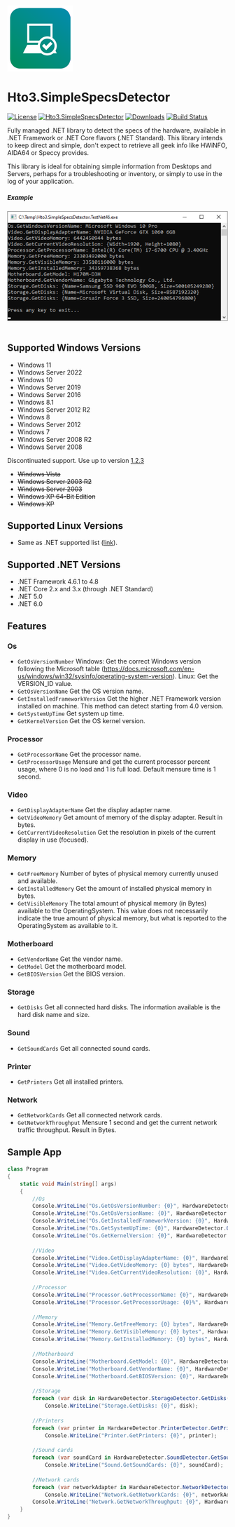 ﻿![logo](https://raw.githubusercontent.com/HTO3/Hto3.SimpleSpecsDetector/master/nuget-logo-small.png)

Hto3.SimpleSpecsDetector
========================================

[![License](https://img.shields.io/github/license/HTO3/Hto3.SimpleSpecsDetector)](https://github.com/HTO3/Hto3.SimpleSpecsDetector/blob/master/LICENSE)
[![Hto3.SimpleSpecsDetector](https://img.shields.io/nuget/v/Hto3.SimpleSpecsDetector.svg)](https://www.nuget.org/packages/Hto3.SimpleSpecsDetector/)
[![Downloads](https://img.shields.io/nuget/dt/Hto3.SimpleSpecsDetector)](https://www.nuget.org/stats/packages/Hto3.SimpleSpecsDetector?groupby=Version)
[![Build Status](https://github.com/HTO3/Hto3.SimpleSpecsDetector/actions/workflows/publish.yml/badge.svg)](https://github.com/HTO3/Hto3.SimpleSpecsDetector/actions/workflows/publish.yml)

Fully managed .NET library to detect the specs of the hardware, available in .NET Framework or .NET Core flavors (.NET Standard). This library intends to keep direct and simple, don't expect to retrieve all geek info like HWiNFO, AIDA64 or Speccy provides.

This library is ideal for obtaining simple information from Desktops and Servers, perhaps for a troubleshooting or inventory, or simply to use in the log of your application.

##### Example

![example](https://raw.githubusercontent.com/HTO3/Hto3.SimpleSpecsDetector/master/example.png) 

Supported Windows Versions
--------
-   Windows 11
-   Windows Server 2022
-   Windows 10
-   Windows Server 2019
-   Windows Server 2016
-   Windows 8.1
-   Windows Server 2012 R2
-   Windows 8
-   Windows Server 2012
-   Windows 7
-   Windows Server 2008 R2
-   Windows Server 2008

Discontinuated support. Use up to version [1.2.3](https://www.nuget.org/packages/Hto3.SimpleSpecsDetector/1.2.3)

-   ~~Windows Vista~~
-   ~~Windows Server 2003 R2~~
-   ~~Windows Server 2003~~
-   ~~Windows XP 64-Bit Edition~~
-   ~~Windows XP~~

Supported Linux Versions
--------
-   Same as .NET supported list ([link](https://docs.microsoft.com/dotnet/core/install/linux)).

Supported .NET Versions
--------
-   .NET Framework 4.6.1 to 4.8
-   .NET Core 2.x and 3.x (through .NET Standard)
-   .NET 5.0
-   .NET 6.0

Features
--------

### Os
- `GetOsVersionNumber` Windows: Get the correct Windows version following the Microsoft table (https://docs.microsoft.com/en-us/windows/win32/sysinfo/operating-system-version).
   Linux: Get the VERSION_ID value.
- `GetOsVersionName` Get the OS version name.
- `GetInstalledFrameworkVersion` Get the higher .NET Framework version installed on machine. This method can detect starting from 4.0 version.
- `GetSystemUpTime` Get system up time.
- `GetKernelVersion` Get the OS kernel version.

### Processor
- `GetProcessorName` Get the processor name.
- `GetProcessorUsage` Mensure and get the current processor percent usage, where 0 is no load and 1 is full load. Default mensure time is 1 second.

### Video
- `GetDisplayAdapterName` Get the display adapter name.
- `GetVideoMemory` Get amount of memory of the display adapter. Result in bytes. 
- `GetCurrentVideoResolution` Get the resolution in pixels of the current display in use (focused).

### Memory
- `GetFreeMemory` Number of bytes of physical memory currently unused and available.
- `GetInstalledMemory` Get the amount of installed physical memory in bytes.
- `GetVisibleMemory` The total amount of physical memory (in Bytes) available to the OperatingSystem. This value does not necessarily indicate the true amount of physical memory, but what is reported to the OperatingSystem as available to it.

### Motherboard
- `GetVendorName` Get the vendor name.
- `GetModel` Get the motherboard model.
- `GetBIOSVersion` Get the BIOS version.

### Storage
- `GetDisks` Get all connected hard disks. The information available is the hard disk name and size.

### Sound
- `GetSoundCards` Get all connected sound cards.

### Printer
- `GetPrinters` Get all installed printers.

### Network
- `GetNetworkCards` Get all connected network cards.
- `GetNetworkThroughput` Mensure 1 second and get the current network traffic throughput. Result in Bytes.

Sample App
----------

```C#
class Program
{
    static void Main(string[] args)
    {
        //Os
        Console.WriteLine("Os.GetOsVersionNumber: {0}", HardwareDetector.OsDetector.GetOsVersionNumber());
        Console.WriteLine("Os.GetOsVersionName: {0}", HardwareDetector.OsDetector.GetOsVersionName());
        Console.WriteLine("Os.GetInstalledFrameworkVersion: {0}", HardwareDetector.OsDetector.GetInstalledFrameworkVersion());
        Console.WriteLine("Os.GetSystemUpTime: {0}", HardwareDetector.OsDetector.GetSystemUpTime());
        Console.WriteLine("Os.GetKernelVersion: {0}", HardwareDetector.OsDetector.GetKernelVersion());

        //Video
        Console.WriteLine("Video.GetDisplayAdapterName: {0}", HardwareDetector.VideoDetector.GetDisplayAdapterName());
        Console.WriteLine("Video.GetVideoMemory: {0} bytes", HardwareDetector.VideoDetector.GetVideoMemory());
        Console.WriteLine("Video.GetCurrentVideoResolution: {0}", HardwareDetector.VideoDetector.GetCurrentVideoResolution());

        //Processor
        Console.WriteLine("Processor.GetProcessorName: {0}", HardwareDetector.ProcessorDetector.GetProcessorName());
        Console.WriteLine("Processor.GetProcessorUsage: {0}%", HardwareDetector.ProcessorDetector.GetProcessorUsage().Result * 100);

        //Memory
        Console.WriteLine("Memory.GetFreeMemory: {0} bytes", HardwareDetector.MemoryDetector.GetFreeMemory());
        Console.WriteLine("Memory.GetVisibleMemory: {0} bytes", HardwareDetector.MemoryDetector.GetVisibleMemory());
        Console.WriteLine("Memory.GetInstalledMemory: {0} bytes", HardwareDetector.MemoryDetector.GetInstalledMemory());

        //Motherboard
        Console.WriteLine("Motherboard.GetModel: {0}", HardwareDetector.MotherboardDetector.GetModel());
        Console.WriteLine("Motherboard.GetVendorName: {0}", HardwareDetector.MotherboardDetector.GetVendorName());
        Console.WriteLine("Motherboard.GetBIOSVersion: {0}", HardwareDetector.MotherboardDetector.GetBIOSVersion());

        //Storage
        foreach (var disk in HardwareDetector.StorageDetector.GetDisks())
            Console.WriteLine("Storage.GetDisks: {0}", disk);

        //Printers
        foreach (var printer in HardwareDetector.PrinterDetector.GetPrinters())
            Console.WriteLine("Printer.GetPrinters: {0}", printer);

        //Sound cards
        foreach (var soundCard in HardwareDetector.SoundDetector.GetSoundCards())
            Console.WriteLine("Sound.GetSoundCards: {0}", soundCard);

        //Network cards
        foreach (var networkAdapter in HardwareDetector.NetworkDetector.GetNetworkCards())
            Console.WriteLine("Network.GetNetworkCards: {0}", networkAdapter);
        Console.WriteLine("Network.GetNetworkThroughput: {0}", HardwareDetector.NetworkDetector.GetNetworkThroughput(NetworkInterface.GetAllNetworkInterfaces().Last().Description).Result);
    }
}
```